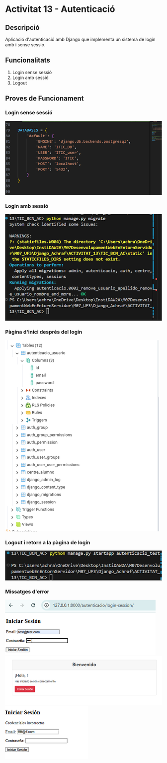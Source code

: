 # Activitat 13 - Autenticació

## Descripció
Aplicació d'autenticació amb Django que implementa un sistema de login amb i sense sessió.

## Funcionalitats
1. Login sense sessió
2. Login amb sessió
3. Logout

## Proves de Funcionament

### Login sense sessió
![Login sense sessió](autenticacio/imgReadme/Captura%20de%20pantalla%202025-02-16%20173959.png)

### Login amb sessió
![Login amb sessió](autenticacio/imgReadme/Captura%20de%20pantalla%202025-02-16%20174304.png)

### Pàgina d'inici després del login
![Pàgina d'inici](autenticacio/imgReadme/Captura%20de%20pantalla%202025-02-16%20174850.png)

### Logout i retorn a la pàgina de login
![Logout](autenticacio/imgReadme/Captura%20de%20pantalla%202025-02-16%20175238.png)

### Missatges d'error
![Error credencials](autenticacio/imgReadme/Captura%20de%20pantalla%202025-02-16%20175544.png)
![Error sessió](autenticacio/imgReadme/Captura%20de%20pantalla%202025-02-16%20175556.png)
![Error accés](autenticacio/imgReadme/Captura%20de%20pantalla%202025-02-16%20175629.png)
